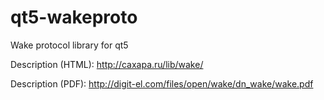 qt5-wakeproto
=============

Wake protocol library for qt5

Description (HTML): http://caxapa.ru/lib/wake/

Description (PDF): http://digit-el.com/files/open/wake/dn_wake/wake.pdf
